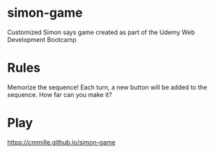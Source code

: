 # simon-game
Customized Simon says game created as part of the Udemy Web Development Bootcamp

# Rules
Memorize the sequence! Each turn, a new button will be added to the sequence. How far can you make it?

# Play
https://cmmille.github.io/simon-game
